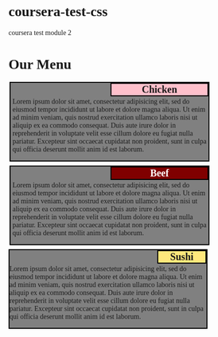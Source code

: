# coursera-test-css
coursera test module 2
<!DOCTYPE html>
<html>
<head>
  <meta charset="utf-8">
  <title> menu</title>
  <style >
    *{box-sizing:border-box; 
     font-family:ariel; }

h1{text-align:center}

    @media(min-width:992px)
    {.col-lg-4 { 
      background-color:#808080;
      border:2px  solid black;
      float:left;
       margin-left:.5%;padding-left:4px; padding-right:0px; font-family:ariel;}

    
  .col-lg-4 {
    width: 32.5%; height:40%;
  }



      #chicken{float: right;
        clear:right; box-sizing:border-box;
        border:2px solid black; background-color:pink;
        padding:0; width:50%;  margin:0; text-align: center;
        font-weight:bold; font-size: 20px; font-family:ariel;}

        #beef{float: right;
        clear:right; box-sizing:border-box;
        border:2px solid black; background-color:#800000;color:white;
        padding:0; width:50%;  margin:0; text-align: center;
        font-weight:bold; font-size: 20px;font-family:ariel;}
        

        #sushi{float: right;
        clear:right; box-sizing:border-box;
        border:2px solid black; background-color:#FFE87C;color: solid black;
        padding:0; width:50%;  margin:0; text-align: center;
        font-weight:bold; font-size: 20px;font-family:ariel;}


        } 


        @media(min-width:768px) and (max-width: 991px)

        {.col-md-6  { 
      background-color:#808080;
      border:2px  solid black;
      float:left;
       margin-left:.5%;padding-left:4px; padding-right:0px; font-family:ariel; margin-bottom: 2%}

       .col-md-12{clear:left; float:right;box-sizing:border-box; border:2px solid black; background-color:#808080;margin-right: 1%;}

    
  .col-md-6 {
    width: 49.0%; height:40%;
  }

    .col-md-12{width:99%; height:40%;}



      #chicken{float: right;
        clear:right; box-sizing:border-box;
        border:2px solid black; background-color:pink;
        padding:0; width:50%;  margin:0; text-align: center;
        font-weight:bold; font-size: 20px; font-family:ariel;}

        #beef{float: right;
        clear:right; box-sizing:border-box;
        border:2px solid black; background-color:#800000;color:white;
        padding:0; width:50%;  margin:0; text-align: center;
        font-weight:bold; font-size: 20px;font-family:ariel;}
        

        #sushi{float: right;
        clear:right; box-sizing:border-box;
        border:2px solid black; background-color:#FFE87C;color: solid black;
        padding:0; width:25%;  margin:0; text-align: center;
        font-weight:bold; font-size: 20px;font-family:ariel;}


        } 



@media  (max-width:767px)

        {

       .col-sm-12{clear:left; float:right;box-sizing:border-box; border:2px solid black; background-color:#808080;margin-right: 1% margin-bottom:3%; margin-top:3%}


    .col-sm-12{width:99%; height:30%;}



      #chicken{float: right;
        clear:right; box-sizing:border-box;
        border:2px solid black; background-color:pink;
        padding:0; width:25%;  margin:0; text-align: center;
        font-weight:bold; font-size: 20px; font-family:ariel;}

        #beef{float: right;
        clear:right; box-sizing:border-box;
        border:2px solid black; background-color:#800000;color:white;
        padding:0; width:25%;  margin:0; text-align: center;
        font-weight:bold; font-size: 20px;font-family:ariel;}
        

        #sushi{float: right;
        clear:right; box-sizing:border-box;
        border:2px solid black; background-color:#FFE87C;color: solid black;
        padding:0; width:25%;  margin:0; text-align: center;
        font-weight:bold; font-size: 20px;font-family:ariel;}


        } 




  </style>
</head>
<body>
  <h1> Our Menu </h1>

  <div class="row">
    <div class="col-lg-4 col-md-6 col-sm-12"><p id="chicken">Chicken</p><br>
      <p>Lorem ipsum dolor sit amet, consectetur adipisicing elit, sed do eiusmod
    tempor incididunt ut labore et dolore magna aliqua. Ut enim ad minim veniam,
    quis nostrud exercitation ullamco laboris nisi ut aliquip ex ea commodo
    consequat. Duis aute irure dolor in reprehenderit in voluptate velit esse
    cillum dolore eu fugiat nulla pariatur. Excepteur sint occaecat cupidatat non
    proident, sunt in culpa qui officia deserunt mollit anim id est laborum.</p></div>
      <div class="col-lg-4 col-md-6 col-sm-12"><p id="beef">Beef</p><br><p>Lorem ipsum dolor sit amet, consectetur adipisicing elit, sed do eiusmod
      tempor incididunt ut labore et dolore magna aliqua. Ut enim ad minim veniam,
      quis nostrud exercitation ullamco laboris nisi ut aliquip ex ea commodo
      consequat. Duis aute irure dolor in reprehenderit in voluptate velit esse
      cillum dolore eu fugiat nulla pariatur. Excepteur sint occaecat cupidatat non
      proident, sunt in culpa qui officia deserunt mollit anim id est laborum.</p></div>
        <div class="col-lg-4 col-md-12 col-sm-12"><p id="sushi">Sushi</p><br><p>Lorem ipsum dolor sit amet, consectetur adipisicing elit, sed do eiusmod
        tempor incididunt ut labore et dolore magna aliqua. Ut enim ad minim veniam,
        quis nostrud exercitation ullamco laboris nisi ut aliquip ex ea commodo
        consequat. Duis aute irure dolor in reprehenderit in voluptate velit esse
        cillum dolore eu fugiat nulla pariatur. Excepteur sint occaecat cupidatat non
        proident, sunt in culpa qui officia deserunt mollit anim id est laborum.</p></div>
